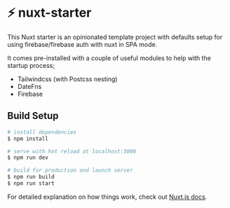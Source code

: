 # ⚡ nuxt-starter

This Nuxt starter is an opinionated template project with defaults setup for using firebase/firebase auth with nuxt in SPA mode.

It comes pre-installed with a couple of useful modules to help with the startup process;

- Tailwindcss (with Postcss nesting)
- DateFns
- Firebase

## Build Setup

```bash
# install dependencies
$ npm install

# serve with hot reload at localhost:3000
$ npm run dev

# build for production and launch server
$ npm run build
$ npm run start
```

For detailed explanation on how things work, check out [Nuxt.js docs](https://nuxtjs.org).
